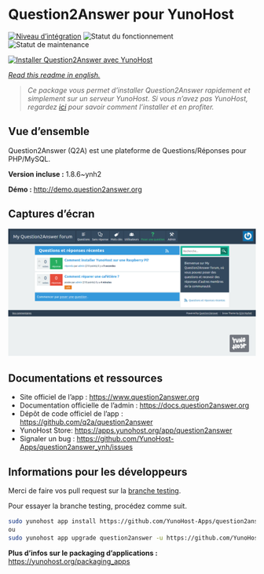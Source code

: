 <!--
N.B.: This README was automatically generated by https://github.com/YunoHost/apps/tree/master/tools/readme_generator
It shall NOT be edited by hand.
-->

# Question2Answer pour YunoHost

[![Niveau d’intégration](https://dash.yunohost.org/integration/question2answer.svg)](https://dash.yunohost.org/appci/app/question2answer) ![Statut du fonctionnement](https://ci-apps.yunohost.org/ci/badges/question2answer.status.svg) ![Statut de maintenance](https://ci-apps.yunohost.org/ci/badges/question2answer.maintain.svg)

[![Installer Question2Answer avec YunoHost](https://install-app.yunohost.org/install-with-yunohost.svg)](https://install-app.yunohost.org/?app=question2answer)

*[Read this readme in english.](./README.md)*

> *Ce package vous permet d’installer Question2Answer rapidement et simplement sur un serveur YunoHost.
Si vous n’avez pas YunoHost, regardez [ici](https://yunohost.org/#/install) pour savoir comment l’installer et en profiter.*

## Vue d’ensemble

Question2Answer (Q2A) est une plateforme de Questions/Réponses pour PHP/MySQL.


**Version incluse :** 1.8.6~ynh2

**Démo :** http://demo.question2answer.org

## Captures d’écran

![Capture d’écran de Question2Answer](./doc/screenshots/install_screenshot.png)

## Documentations et ressources

* Site officiel de l’app : <https://www.question2answer.org>
* Documentation officielle de l’admin : <https://docs.question2answer.org>
* Dépôt de code officiel de l’app : <https://github.com/q2a/question2answer>
* YunoHost Store: <https://apps.yunohost.org/app/question2answer>
* Signaler un bug : <https://github.com/YunoHost-Apps/question2answer_ynh/issues>

## Informations pour les développeurs

Merci de faire vos pull request sur la [branche testing](https://github.com/YunoHost-Apps/question2answer_ynh/tree/testing).

Pour essayer la branche testing, procédez comme suit.

``` bash
sudo yunohost app install https://github.com/YunoHost-Apps/question2answer_ynh/tree/testing --debug
ou
sudo yunohost app upgrade question2answer -u https://github.com/YunoHost-Apps/question2answer_ynh/tree/testing --debug
```

**Plus d’infos sur le packaging d’applications :** <https://yunohost.org/packaging_apps>